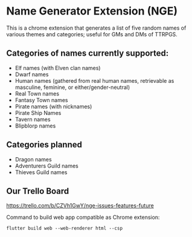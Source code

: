 # Name Generator Extension (NGE)

This is a chrome extension that generates a list of five random names of various themes and categories; useful for GMs and DMs of TTRPGS.

## Categories of names currently supported:
* Elf names (with Elven clan names)
* Dwarf names
* Human names (gathered from real human names, retrievable as masculine, feminine, or either/gender-neutral)
* Real Town names
* Fantasy Town names
* Pirate names (with nicknames)
* Pirate Ship Names
* Tavern names
* Blipblorp names 

## Categories planned

* Dragon names
* Adventurers Guild names
* Thieves Guild names

## Our Trello Board
https://trello.com/b/CZVh1GwY/nge-issues-features-future

Command to build web app compatible as Chrome extension: 
```
flutter build web --web-renderer html --csp
```
